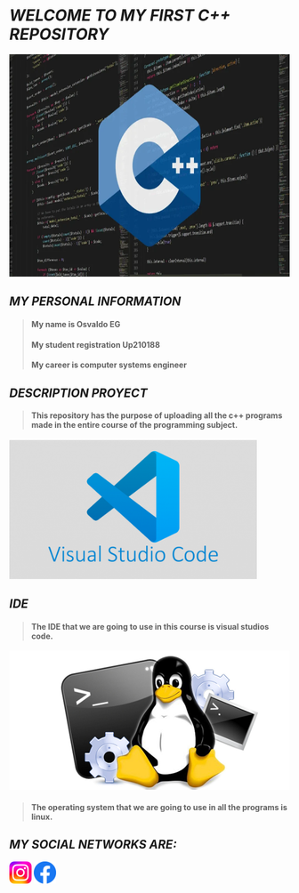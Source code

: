 # *WELCOME TO MY FIRST C++ REPOSITORY*
 

 <img alt="IDE" height="400" src="https://github.com/Up210188/Up210188_cpp/blob/main/imagenes/Lenguaje-C-1024x576.webp"/>
 </div>
 
  ## ***MY PERSONAL INFORMATION***
> #### My name is Osvaldo EG
> #### My student registration Up210188
> #### My career is computer systems engineer

 


## ***DESCRIPTION PROYECT***
> #### This repository has the purpose of uploading all the c++ programs made in the entire course of the programming subject.

<img alt="IDE" height="250" src="https://github.com/Up210188/Up210188_cpp/blob/main/imagenes/visual-studio-code-1170x658.png"/>

## ***IDE***
> #### The IDE that we are going to use in this course is visual studios code.

<img alt="SO" height="250" src="https://github.com/Up210188/Up210188_cpp/blob/main/imagenes/Los-comandos-de-Linux-mas-importantes-para-principiantes_phixr.jpg"/>
</div>

> #### The operating system that we are going to use in all the programs is linux.


## ***MY SOCIAL NETWORKS ARE:***

[<img alt="text_alt" width="40px" src="https://github.com/Up210188/Up210188_cpp/blob/main/imagenes/Instagram_logo_2022.svg" />](https://instagram.com/osvaldo_69eg?igshid=YmMyMTA2M2Y=)
[<img alt="text_alt" width="40px" src="https://github.com/Up210188/Up210188_cpp/blob/main/imagenes/fb_icon_325x325.png" />](https://www.facebook.com/profile.php?id=100009909870279)


